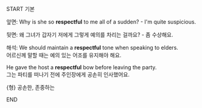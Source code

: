 START
기본

앞면:
Why is she so **respectful** to me all of a sudden? - I'm quite suspicious.

뒷면:
왜 그녀가 갑자기 저에게 그렇게 예의를 차리는 걸까요? - 좀 수상해요.

해석:
We should maintain a **respectful** tone when speaking to elders.  
어르신께 말할 때는 예의 있는 어조를 유지해야 해요.

He gave the host a **respectful** bow before leaving the party.  
그는 파티를 떠나기 전에 주인장에게 공손히 인사했어요.

{형} 공손한, 존중하는
<!--ID: 1743750350539-->
END